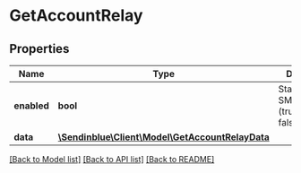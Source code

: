 # GetAccountRelay

## Properties
Name | Type | Description | Notes
------------ | ------------- | ------------- | -------------
**enabled** | **bool** | Status of your SMTP Account (true&#x3D;Enabled, false&#x3D;Disabled) | 
**data** | [**\Sendinblue\Client\Model\GetAccountRelayData**](GetAccountRelayData.md) |  | [optional] 

[[Back to Model list]](../../README.md#documentation-for-models) [[Back to API list]](../../README.md#documentation-for-api-endpoints) [[Back to README]](../../README.md)


